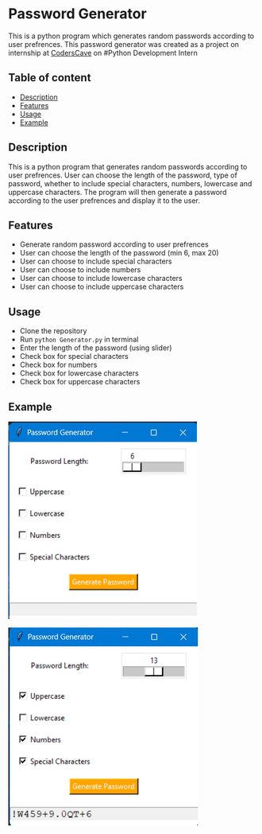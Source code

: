 # Password Generator

This is a python program which generates random passwords according to user prefrences.
This password generator was created as a project on internship at [CodersCave](https://www.coderscave.in) on #Python Development Intern

## Table of content
- [Description](#description)
- [Features](#features)
- [Usage](#usage)
- [Example](#example)

## Description
This is a python program that generates random passwords according to user prefrences. User can choose the length of the password, type of password, whether to include special characters, numbers, lowercase and uppercase characters.
The program will then generate a password according to the user prefrences and display it to the user.
## Features
- Generate random password according to user prefrences
- User can choose the length of the password (min 6, max 20)
- User can choose to include special characters
- User can choose to include numbers
- User can choose to include lowercase characters
- User can choose to include uppercase characters

## Usage
- Clone the repository
- Run ```python Generator.py``` in terminal
- Enter the length of the password (using slider)
- Check box for special characters
- Check box for numbers
- Check box for lowercase characters
- Check box for uppercase characters
 
## Example
![img.png](img.png)

![img_1.png](img_1.png)
